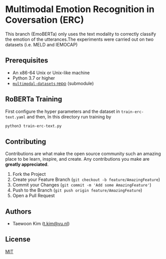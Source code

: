 # Multimodal Emotion Recognition in Coversation (ERC)

This branch (EmoBERTa) only uses the text modality to correctly classify the emotion of the utterances.The experiments were carried out on two datasets (i.e. MELD and IEMOCAP) 

## Prerequisites

* An x86-64 Unix or Unix-like machine
* Python 3.7 or higher
* [`multimodal-datasets` repo](https://github.com/tae898/multimodal-datasets) (submodule)

## RoBERTa Training

First configure the hyper parameters and the dataset in `train-erc-text.yaml` and then,
In this directory run training by

```bash
python3 train-erc-text.py
```

## Contributing

Contributions are what make the open source community such an amazing place to be learn, inspire, and create. Any contributions you make are **greatly appreciated**.

1. Fork the Project
1. Create your Feature Branch (`git checkout -b feature/AmazingFeature`)
1. Commit your Changes (`git commit -m 'Add some AmazingFeature'`)
1. Push to the Branch (`git push origin feature/AmazingFeature`)
1. Open a Pull Request

## Authors
* Taewoon Kim (t.kim@vu.nl)

## License
[MIT](https://choosealicense.com/licenses/mit/)
